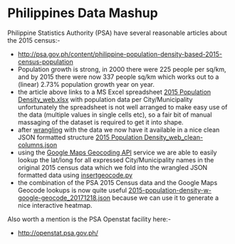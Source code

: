 # Philippines Data Mashup

Philippine Statistics Authority (PSA) have several reasonable articles about the 
2015 census:-
 - http://psa.gov.ph/content/philippine-population-density-based-2015-census-population
 - Population growth is strong, in 2000 there were 225 people per sq/km, and by 
   2015 there were now 337 people sq/km which works out to a (linear) 2.73% 
   population growth year on year.
 - the article above links to a MS Excel spreadsheet [2015 Population Density_web.xlsx](http://psa.gov.ph/sites/default/files/attachments/hsd/pressrelease/2015%20Population%20Density_web.xlsx) 
   with population data per City/Municipality unfortunately the spreadsheet is 
   not well arranged to make easy use of the data (multiple values in single 
   cells etc), so a fair bit of manual massaging of the dataset is required to 
   get it into shape.
 - after [wrangling](https://github.com/ndejong/philippines-data/blob/master/tools/csvtojson.py) with the data we now have it available in a nice clean JSON 
   formatted structure [2015 Population Density_web_clean-columns.json](http://tbc)
 - using the [Google Maps Geocoding API](https://developers.google.com/maps/documentation/geocoding/intro) 
   service we are able to easily lookup the lat/long for all expressed 
   City/Municipality names in the original 2015 census data which we fold into
   the wrangled JSON formatted data using [insertgeocode.py](https://github.com/ndejong/philippines-data/blob/master/tools/insertgeocode.py)
 - the combination of the PSA 2015 Census data and the Google Maps Geocode 
   lookups is now quite useful [2015-population-density-w-google-geocode_20171218.json](https://github.com/ndejong/philippines-data/raw/master/data/2015%20Population%20Density_web_clean-columns.json)
   because we can use it to generate a nice interactive heatmap.
   
Also worth a mention is the PSA Openstat facility here:-
 - http://openstat.psa.gov.ph/
